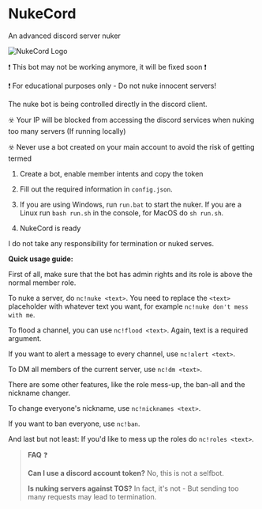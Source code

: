 # NukeCord
An advanced discord server nuker

<img src="https://i.vgy.me/8LslSF.png" alt="NukeCord Logo">

❗ This bot may not be working anymore, it will be fixed soon ❗

❗ For educational purposes only - Do not nuke innocent servers!

The nuke bot is being controlled directly in the discord client.

☣️ Your IP will be blocked from accessing the discord services when nuking too many servers (If running locally)

☣️ Never use a bot created on your main account to avoid the risk of getting termed

1. Create a bot, enable member intents and copy the token

2. Fill out the required information in `config.json`. 

3. If you are using Windows, run `run.bat` to start the nuker. If you are a Linux run `bash run.sh` in the console, for MacOS do `sh run.sh`.

4. NukeCord is ready

I do not take any responsibility for termination or nuked serves.


**Quick usage guide:**

First of all, make sure that the bot has admin rights and its role is above the normal member role.

To nuke a server, do `nc!nuke <text>`. You need to replace the `<text>` placeholder with whatever text you want, for example `nc!nuke don't mess with me`.

To flood a channel, you can use `nc!flood <text>`. Again, text is a required argument.

If you want to alert a message to every channel, use `nc!alert <text>`.

To DM all members of the current server, use `nc!dm <text>`.

There are some other features, like the role mess-up, the ban-all and the nickname changer.

To change everyone's nickname, use `nc!nicknames <text>`. 

If you want to ban everyone, use `nc!ban`.


And last but not least: If you'd like to mess up the roles do `nc!roles <text>`.


> __**FAQ**__ ❓
> 
> **Can I use a discord account token?** No, this is not a selfbot.
> 
> **Is nuking servers against TOS?** In fact, it's not - But sending too many requests may lead to termination.
